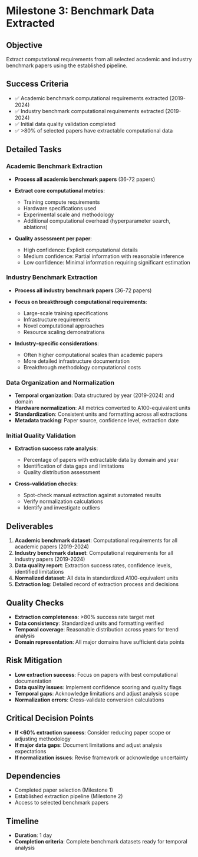# Milestone 3: Benchmark Data Extracted

## Objective
Extract computational requirements from all selected academic and industry benchmark papers using the established pipeline.

## Success Criteria
- ✅ Academic benchmark computational requirements extracted (2019-2024)
- ✅ Industry benchmark computational requirements extracted (2019-2024)
- ✅ Initial data quality validation completed
- ✅ >80% of selected papers have extractable computational data

## Detailed Tasks

### Academic Benchmark Extraction
- **Process all academic benchmark papers** (36-72 papers)
- **Extract core computational metrics**:
  - Training compute requirements
  - Hardware specifications used
  - Experimental scale and methodology
  - Additional computational overhead (hyperparameter search, ablations)

- **Quality assessment per paper**:
  - High confidence: Explicit computational details
  - Medium confidence: Partial information with reasonable inference
  - Low confidence: Minimal information requiring significant estimation

### Industry Benchmark Extraction
- **Process all industry benchmark papers** (36-72 papers)
- **Focus on breakthrough computational requirements**:
  - Large-scale training specifications
  - Infrastructure requirements
  - Novel computational approaches
  - Resource scaling demonstrations

- **Industry-specific considerations**:
  - Often higher computational scales than academic papers
  - More detailed infrastructure documentation
  - Breakthrough methodology computational costs

### Data Organization and Normalization
- **Temporal organization**: Data structured by year (2019-2024) and domain
- **Hardware normalization**: All metrics converted to A100-equivalent units
- **Standardization**: Consistent units and formatting across all extractions
- **Metadata tracking**: Paper source, confidence level, extraction date

### Initial Quality Validation
- **Extraction success rate analysis**:
  - Percentage of papers with extractable data by domain and year
  - Identification of data gaps and limitations
  - Quality distribution assessment

- **Cross-validation checks**:
  - Spot-check manual extraction against automated results
  - Verify normalization calculations
  - Identify and investigate outliers

## Deliverables
1. **Academic benchmark dataset**: Computational requirements for all academic papers (2019-2024)
2. **Industry benchmark dataset**: Computational requirements for all industry papers (2019-2024)
3. **Data quality report**: Extraction success rates, confidence levels, identified limitations
4. **Normalized dataset**: All data in standardized A100-equivalent units
5. **Extraction log**: Detailed record of extraction process and decisions

## Quality Checks
- **Extraction completeness**: >80% success rate target met
- **Data consistency**: Standardized units and formatting verified
- **Temporal coverage**: Reasonable distribution across years for trend analysis
- **Domain representation**: All major domains have sufficient data points

## Risk Mitigation
- **Low extraction success**: Focus on papers with best computational documentation
- **Data quality issues**: Implement confidence scoring and quality flags
- **Temporal gaps**: Acknowledge limitations and adjust analysis scope
- **Normalization errors**: Cross-validate conversion calculations

## Critical Decision Points
- **If <60% extraction success**: Consider reducing paper scope or adjusting methodology
- **If major data gaps**: Document limitations and adjust analysis expectations
- **If normalization issues**: Revise framework or acknowledge uncertainty

## Dependencies
- Completed paper selection (Milestone 1)
- Established extraction pipeline (Milestone 2)
- Access to selected benchmark papers

## Timeline
- **Duration**: 1 day
- **Completion criteria**: Complete benchmark datasets ready for temporal analysis